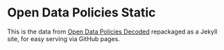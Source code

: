 # Open Data Policies Static

This is the data from [Open Data Policies Decoded](https://github.com/sunlightlabs/opendatapoliciesdecoded) repackaged as a Jekyll site, for easy serving via GitHub pages.
